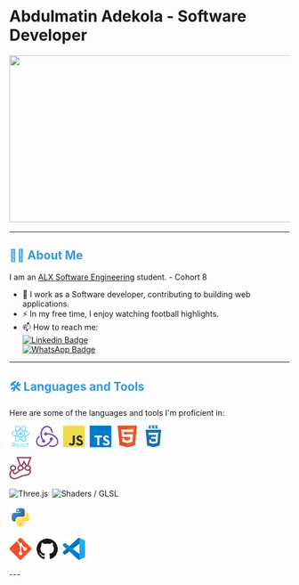 # Abdulmatin Adekola - Software Developer

<div align="center">
  <img src="https://media.giphy.com/media/dWesBcTLavkZuG35MI/giphy.gif" width="600" height="300"/>
</div>

---

## <span style="color: #3498db">:man_technologist: About Me</span>
I am an [ALX Software Engineering](https://alxafrica.com/software-engineering) student. - Cohort 8
- :telescope: I work as a Software developer, contributing to building web applications.
- :zap: In my free time, I enjoy watching football highlights.
- :mailbox: How to reach me:  
  [![Linkedin Badge](https://img.shields.io/badge/-banniroy-blue?style=flat&logo=Linkedin&logoColor=white)](https://www.linkedin.com/mwlite/in/abdulmatin-adekola-63a58a254)  
  [![WhatsApp Badge](https://img.shields.io/badge/WhatsApp-Chat-green?style=flat&logo=whatsapp&logoColor=white)](https://wa.me/2348138318997)

---

## <span style="color: #3498db">:hammer_and_wrench: Languages and Tools</span>
Here are some of the languages and tools I'm proficient in:
<div>
<!-- Frontend stack -->
<img src="https://github.com/devicons/devicon/blob/master/icons/react/react-original-wordmark.svg" title="React" alt="React" width="40" height="40"/>&nbsp;
<img src="https://github.com/devicons/devicon/blob/master/icons/redux/redux-original.svg" title="Redux" alt="Redux" width="40" height="40"/>&nbsp;
<img src="https://github.com/devicons/devicon/blob/master/icons/javascript/javascript-original.svg" title="JavaScript" alt="JavaScript" width="40" height="40"/>&nbsp;
<img src="https://github.com/devicons/devicon/blob/master/icons/typescript/typescript-original.svg" title="TypeScript" alt="TypeScript" width="40" height="40"/>&nbsp;
<img src="https://github.com/devicons/devicon/blob/master/icons/html5/html5-original.svg" title="HTML5" alt="HTML5" width="40" height="40"/>&nbsp;
<img src="https://github.com/devicons/devicon/blob/master/icons/css3/css3-plain-wordmark.svg" title="CSS3" alt="CSS3" width="40" height="40"/>&nbsp;

<!-- Testing -->
<img src="https://github.com/devicons/devicon/blob/master/icons/jest/jest-plain.svg" title="Jest" alt="Jest" width="40" height="40"/>&nbsp;

<!-- Graphics/3D/WebGL -->
<img src="https://raw.githubusercontent.com/melanieseltzer/melanieseltzer/master/icons/threejs-original.svg" title="Three.js" alt="Three.js" width="40" height="40"/>&nbsp;
<img src="https://upload.wikimedia.org/wikipedia/commons/4/4f/OpenGL_logo.svg" title="Shaders / OpenGL" alt="Shaders / GLSL" width="40" height="40"/>&nbsp;

<!-- Backend / Scripting -->
<img src="https://github.com/devicons/devicon/blob/master/icons/python/python-original.svg" title="Python" alt="Python" width="40" height="40"/>&nbsp;

<!-- Tools & Platforms -->
<img src="https://github.com/devicons/devicon/blob/master/icons/git/git-original.svg" title="Git" alt="Git" width="40" height="40"/>&nbsp;
<img src="https://github.com/devicons/devicon/blob/master/icons/github/github-original.svg" title="GitHub" alt="GitHub" width="40" height="40"/>&nbsp;
<img src="https://github.com/devicons/devicon/blob/master/icons/vscode/vscode-original.svg" title="VS Code" alt="VS Code" width="40" height="40"/>&nbsp;
</div>
---

